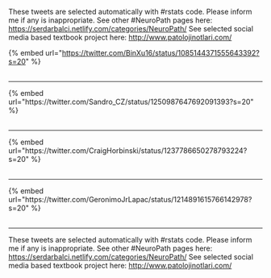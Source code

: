 

These tweets are selected automatically with #rstats code. Please inform me if any is inappropriate.
See other #NeuroPath pages here: https://serdarbalci.netlify.com/categories/NeuroPath/ 
See selected social media based textbook project here: http://www.patolojinotlari.com/

{% embed url="https://twitter.com/BinXu16/status/1085144371555643392?s=20" %}<br>
<br>
<hr>
{% embed url="https://twitter.com/Sandro_CZ/status/1250987647692091393?s=20" %}<br>
<br>
<hr>
{% embed url="https://twitter.com/CraigHorbinski/status/1237786650278793224?s=20" %}<br>
<br>
<hr>
{% embed url="https://twitter.com/GeronimoJrLapac/status/1214891615766142978?s=20" %}<br>
<br>
<hr>


These tweets are selected automatically with #rstats code. Please inform me if any is inappropriate.
See other #NeuroPath pages here: https://serdarbalci.netlify.com/categories/NeuroPath/ 
See selected social media based textbook project here: http://www.patolojinotlari.com/
